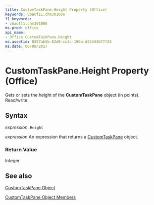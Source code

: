 ```yaml
---
title: CustomTaskPane.Height Property (Office)
keywords: vbaof11.chm301006
f1_keywords:
- vbaof11.chm301006
ms.prod: office
api_name:
- Office.CustomTaskPane.Height
ms.assetid: 0397ab5b-82d8-cc3c-190a-d23443677f24
ms.date: 06/08/2017
---
```



# CustomTaskPane.Height Property (Office)

Gets or sets the height of the  **CustomTaskPane** object (in points). Read/write.


## Syntax

 _expression_. `Height`

 _expression_ An expression that returns a [CustomTaskPane](./Office.CustomTaskPane.md) object.


### Return Value

Integer


## See also


[CustomTaskPane Object](Office.CustomTaskPane.md)



[CustomTaskPane Object Members](./overview/customtaskpane-members-office.md)

